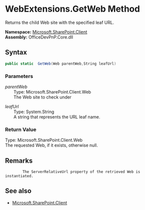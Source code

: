 # WebExtensions.GetWeb Method  
Returns the child Web site with the specified leaf URL.  

**Namespace:** [Microsoft.SharePoint.Client](Microsoft.SharePoint.Client.md)  
**Assembly:** OfficeDevPnP.Core.dll  
## Syntax
```C#
public static  GetWeb(Web parentWeb,String leafUrl)
```
### Parameters
*parentWeb*  
&emsp;&emsp;Type: Microsoft.SharePoint.Client.Web  
&emsp;&emsp;The Web site to check under  
  
*leafUrl*  
&emsp;&emsp;Type: System.String  
&emsp;&emsp;A string that represents the URL leaf name.  
  
### Return Value
Type: Microsoft.SharePoint.Client.Web  
The requested Web, if it exists, otherwise null.

## Remarks 

            The ServerRelativeUrl property of the retrieved Web is instantiated.
            
## See also
- [Microsoft.SharePoint.Client](Microsoft.SharePoint.Client.md)

